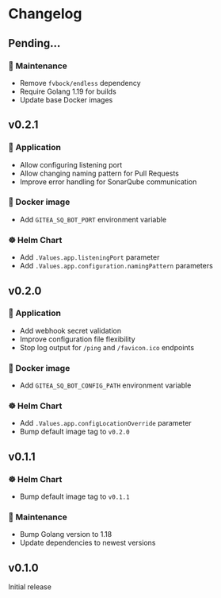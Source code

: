 # Changelog

## Pending...

### 👻 Maintenance

- Remove `fvbock/endless` dependency
- Require Golang 1.19 for builds
- Update base Docker images

## v0.2.1

### 🤖 Application

- Allow configuring listening port
- Allow changing naming pattern for Pull Requests
- Improve error handling for SonarQube communication

### 🐳 Docker image

- Add `GITEA_SQ_BOT_PORT` environment variable

### ☸️ Helm Chart

- Add `.Values.app.listeningPort` parameter
- Add `.Values.app.configuration.namingPattern` parameters

## v0.2.0

### 🤖 Application

- Add webhook secret validation
- Improve configuration file flexibility
- Stop log output for `/ping` and `/favicon.ico` endpoints

### 🐳 Docker image

- Add `GITEA_SQ_BOT_CONFIG_PATH` environment variable

### ☸️ Helm Chart

- Add `.Values.app.configLocationOverride` parameter
- Bump default image tag to `v0.2.0`

## v0.1.1

### ☸️ Helm Chart

- Bump default image tag to `v0.1.1`

### 👻 Maintenance

- Bump Golang version to 1.18
- Update dependencies to newest versions

## v0.1.0

Initial release

